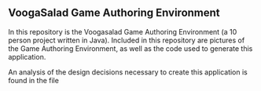 ## VoogaSalad Game Authoring Environment ##


In this repository is the Voogasalad Game Authoring Environment (a 10 person project written in Java). Included in this repository are pictures of the Game Authoring Environment, as well as the code used to generate this application.

An analysis of the design decisions necessary to create this application is found in the file

                                                                                                                       
